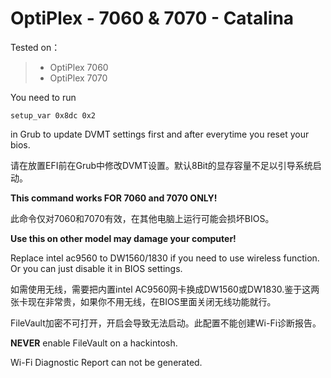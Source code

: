 # OptiPlex - 7060 & 7070 - Catalina


Tested on：

> * OptiPlex 7060 
> * OptiPlex 7070 



You need to run

` setup_var 0x8dc 0x2 `

in Grub to update DVMT settings first and after everytime you reset your bios.

请在放置EFI前在Grub中修改DVMT设置。默认8Bit的显存容量不足以引导系统启动。

**This command works FOR 7060 and 7070 ONLY!**

此命令仅对7060和7070有效，在其他电脑上运行可能会损坏BIOS。

**Use this on other model may damage your computer!**



Replace intel ac9560 to DW1560/1830 if you need to use wireless function. Or you can just disable it in BIOS settings.

如需使用无线，需要把内置intel AC9560网卡换成DW1560或DW1830.鉴于这两张卡现在非常贵，如果你不用无线，在BIOS里面关闭无线功能就行。




FileVault加密不可打开，开启会导致无法启动。此配置不能创建Wi-Fi诊断报告。

**NEVER** enable FileVault on a hackintosh. 

Wi-Fi Diagnostic Report can not be generated.
